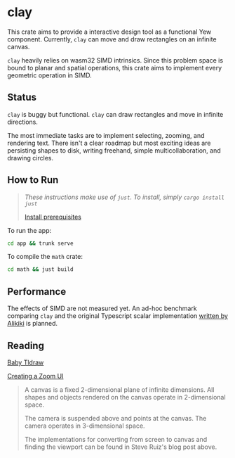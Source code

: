 # clay

This crate aims to provide a interactive design tool as a functional Yew component. Currently, `clay` can move and draw rectangles on an infinite canvas.

`clay` heavily relies on wasm32 SIMD intrinsics. Since this problem space is bound to planar and spatial operations, this crate aims to implement every geometric operation in SIMD.

## Status
`clay` is buggy but functional. `clay` can draw rectangles and move in infinite directions. 

The most immediate tasks are to implement selecting, zooming, and rendering text. There isn't a clear roadmap but most exciting ideas are persisting shapes to disk, writing freehand, simple multicollaboration, and drawing circles.

## How to Run
> *These instructions make use of `just`. To install, simply `cargo install just`*
>
> [Install prerequisites](https://yew.rs/docs/getting-started/introduction)

To run the app:
```bash
cd app && trunk serve
```

To compile the `math` crate:
```bash
cd math && just build
```

## Performance
The effects of SIMD are not measured yet. An ad-hoc benchmark comparing `clay` and the original Typescript scalar implementation [written by Alikiki](https://github.com/alikiki/baby-tldraw) is planned. 

## Reading 
[Baby Tldraw](https://www.hajeon.xyz/posts/post-content/20240413_tldraw.html)

[Creating a Zoom UI](https://www.steveruiz.me/posts/zoom-ui)

> A canvas is a fixed 2-dimensional plane of infinite dimensions. All shapes and objects rendered on the canvas operate in 2-dimensional space. 
> 
> The camera is suspended above and points at the canvas. The camera operates in 3-dimensional space.
>
> The implementations for converting from screen to canvas and finding the viewport can be found in Steve Ruiz's blog post above.

